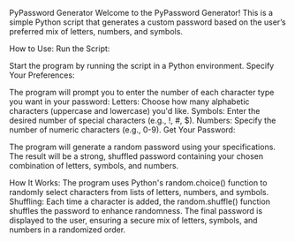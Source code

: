 PyPassword Generator
Welcome to the PyPassword Generator! This is a simple Python script that generates a custom password based on the user’s preferred mix of letters, numbers, and symbols.

How to Use:
Run the Script:

Start the program by running the script in a Python environment.
Specify Your Preferences:

The program will prompt you to enter the number of each character type you want in your password:
Letters: Choose how many alphabetic characters (uppercase and lowercase) you'd like.
Symbols: Enter the desired number of special characters (e.g., !, #, $).
Numbers: Specify the number of numeric characters (e.g., 0-9).
Get Your Password:

The program will generate a random password using your specifications.
The result will be a strong, shuffled password containing your chosen combination of letters, symbols, and numbers.

How It Works:
The program uses Python's random.choice() function to randomly select characters from lists of letters, numbers, and symbols.
Shuffling: Each time a character is added, the random.shuffle() function shuffles the password to enhance randomness.
The final password is displayed to the user, ensuring a secure mix of letters, symbols, and numbers in a randomized order.